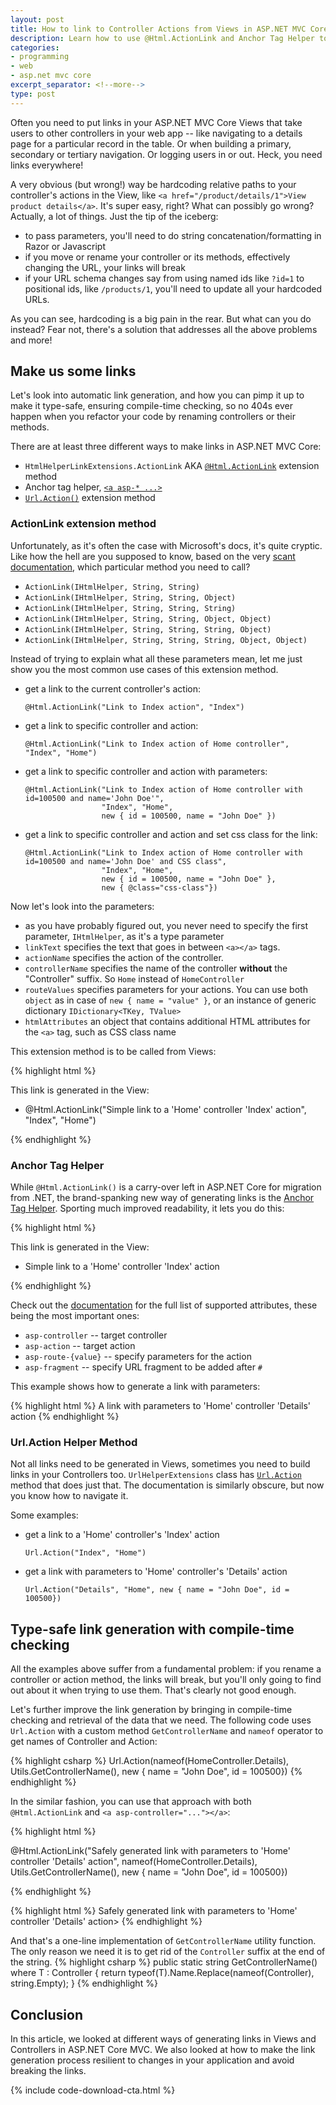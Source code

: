 ```yaml
---
layout: post
title: How to link to Controller Actions from Views in ASP.NET MVC Core
description: Learn how to use @Html.ActionLink and Anchor Tag Helper to link to your controller's GET methods in ASP.NET MVC Core
categories:
- programming
- web
- asp.net mvc core
excerpt_separator: <!--more-->
type: post
---
```

Often you need to put links in your ASP.NET MVC Core Views that take users to other controllers in
your web app -- like navigating to a details page for a particular record in the table. Or when
building a primary, secondary or tertiary navigation. Or logging users in or out. Heck, you need
links everywhere!

A very obvious (but wrong!) way be hardcoding relative paths to your controller's actions in the View,
like `<a href="/product/details/1">View product details</a>`. It's super easy, right? What can
possibly go wrong? Actually, a lot of things. Just the tip of the iceberg:

- to pass parameters, you'll need to do string concatenation/formatting in Razor or Javascript
- if you move or rename your controller or its methods, effectively changing the URL, your links will
  break
- if your URL schema changes say from using named ids like `?id=1` to positional ids, like
  `/products/1`, you'll need to update all your hardcoded URLs. 

As you can see, hardcoding is a big pain in the rear. But what can you do instead? Fear not, there's
a solution that addresses all the above problems and more!

<!--more-->
## Make us some links

Let's look into automatic link generation, and how you can pimp it up to make it type-safe, ensuring
compile-time checking, so no 404s ever happen when you refactor your code by renaming controllers or
their methods.

There are at least three different ways to make links in ASP.NET MVC Core: 

- `HtmlHelperLinkExtensions.ActionLink` AKA [`@Html.ActionLink`][3] extension method
- Anchor tag helper, [`<a asp-* ...>`][4]
- [`Url.Action()`][5] extension method

### ActionLink extension method
Unfortunately, as it's often the case with Microsoft's docs, it's quite cryptic. Like how the hell
are you supposed to know, based on the very [scant documentation][2], which particular method you
need to call?

- `ActionLink(IHtmlHelper, String, String)`
- `ActionLink(IHtmlHelper, String, String, Object)`
- `ActionLink(IHtmlHelper, String, String, String)`
- `ActionLink(IHtmlHelper, String, String, Object, Object)`
- `ActionLink(IHtmlHelper, String, String, String, Object)`
- `ActionLink(IHtmlHelper, String, String, String, Object, Object)`

Instead of trying to explain what all these parameters mean, let me just show you the most common
use cases of this extension method.

- get a link to the current controller's action:
  ```
  @Html.ActionLink("Link to Index action", "Index")
  ```
- get a link to specific controller and action:
  ```
  @Html.ActionLink("Link to Index action of Home controller", "Index", "Home")
  ```
- get a link to specific controller and action with parameters:
  ```
  @Html.ActionLink("Link to Index action of Home controller with id=100500 and name='John Doe'",
                   "Index", "Home",
                   new { id = 100500, name = "John Doe" })
  ```
- get a link to specific controller and action and set css class for the link:
  ```
  @Html.ActionLink("Link to Index action of Home controller with id=100500 and name='John Doe' and CSS class",
                   "Index", "Home",
                   new { id = 100500, name = "John Doe" },
                   new { @class="css-class"})
  ```
Now let's look into the parameters:

- as you have probably figured out, you never need to specify the first parameter, `IHtmlHelper`, as it's a type parameter 
- `linkText` specifies the text that goes in between `<a></a>` tags.
- `actionName` specifies the action of the controller.
- `controllerName` specifies the name of the controller __without__ the "Controller" suffix. So `Home`
  instead of `HomeController`
- `routeValues` specifies parameters for your actions. You can use both `object` as in case of `new
  { name = "value" }`, or an instance of generic dictionary `IDictionary<TKey, TValue>`
- `htmlAttributes` an object that contains additional HTML attributes for the `<a>` tag, such as CSS
  class name

This extension method is to be called from Views:

{% highlight html %}
  <p>This link is generated in the View:</p>
    <ul>
        <li>@Html.ActionLink("Simple link to a 'Home' controller 'Index' action", "Index", "Home")</li>
    </ul>
  </p>
{% endhighlight %}

### Anchor Tag Helper
While `@Html.ActionLink()` is a carry-over left in ASP.NET Core for migration from .NET, the
brand-spanking new way of generating links is the [Anchor Tag Helper][1]. Sporting much improved
readability, it lets you do this:

{% highlight html %}
  <p>This link is generated in the View:</p>
    <ul>
        <li><a asp-controller="Home" asp-action="Index">Simple link to a 'Home' controller 'Index' action</a></li>
    </ul>
  </p>
{% endhighlight %}

Check out the [documentation][1] for the full list of supported attributes, these being the
most important ones:
- `asp-controller` -- target controller
- `asp-action` -- target action
- `asp-route-{value}` -- specify parameters for the action
- `asp-fragment` -- specify URL fragment to be added after `#`

This example shows how to generate a link with parameters:

{% highlight html %}
  <a asp-controller="Home" asp-action="Details"
     asp-route-id="100500"
     asp-route-name="John Doe">A link with parameters to 'Home' controller 'Details' action</a>
{% endhighlight %}

### Url.Action Helper Method
Not all links need to be generated in Views, sometimes you need to build links in your Controllers
too. `UrlHelperExtensions` class has [`Url.Action`][6] method that does just that. The documentation
is similarly obscure, but now you know how to navigate it.

Some examples:

- get a link to a 'Home' controller's 'Index' action
  ```
  Url.Action("Index", "Home")
  ```
- get a link with parameters to 'Home' controller's 'Details' action
  ```
  Url.Action("Details", "Home", new { name = "John Doe", id = 100500})
  ```

## Type-safe link generation with compile-time checking
All the examples above suffer from a fundamental problem: if you rename a controller or action
method, the links will break, but you'll only going to find out about it when trying to use them.
That's clearly not good enough. 

Let's further improve the link generation by bringing in compile-time checking and retrieval of the
data that we need. The following code uses `Url.Action` with a custom method `GetControllerName` and
`nameof` operator to get names of Controller and Action:

{% highlight csharp %}
Url.Action(nameof(HomeController.Details),
           Utils.GetControllerName<HomeController>(),
           new { name = "John Doe", id = 100500})
{% endhighlight %}

In the similar fashion, you can use that approach with both `@Html.ActionLink` and `<a asp-controller="..."></a>`:


{% highlight html %}
<p>
  @Html.ActionLink("Safely generated link with parameters to 'Home' controller 'Details' action",
  nameof(HomeController.Details),
  Utils.GetControllerName<HomeController>(),
  new { name = "John Doe", id = 100500})
</p>
{% endhighlight %}

{% highlight html %}
<a asp-controller="@(Utils.GetControllerName<HomeController>())"
   asp-action="@(nameof(HomeController.Details))"
   asp-route-id="100500"
   asp-route-name="John Doe">Safely generated link with parameters to 'Home' controller 'Details' action</a>>
{% endhighlight %}

And that's a one-line implementation of `GetControllerName` utility function. The only reason we
need it is to get rid of the `Controller` suffix at the end of the string.
{% highlight csharp %}
public static string GetControllerName<T>() where T : Controller {
    return typeof(T).Name.Replace(nameof(Controller), string.Empty);
}
{% endhighlight %}

## Conclusion
In this article, we looked at different ways of generating links in Views and Controllers in ASP.NET
Core MVC. We also looked at how to make the link generation process resilient to changes in your
application and avoid breaking the links.

{% include code-download-cta.html %}

[1]:https://docs.microsoft.com/en-us/aspnet/core/mvc/views/tag-helpers/built-in/anchor-tag-helper?view=aspnetcore-3.1
[2]:https://docs.microsoft.com/en-us/dotnet/api/microsoft.aspnetcore.mvc.rendering.htmlhelperlinkextensions.actionlink?view=aspnetcore-3.1
[3]:#actionlink-extension-method
[4]:#anchor-tag-helper
[5]:#urlaction-helper-method
[6]:https://docs.microsoft.com/en-us/dotnet/api/microsoft.aspnetcore.mvc.urlhelperextensions?view=aspnetcore-3.1
